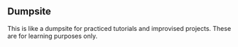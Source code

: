 ## Dumpsite

This is like a dumpsite for practiced tutorials and improvised projects. These are for learning purposes only.
